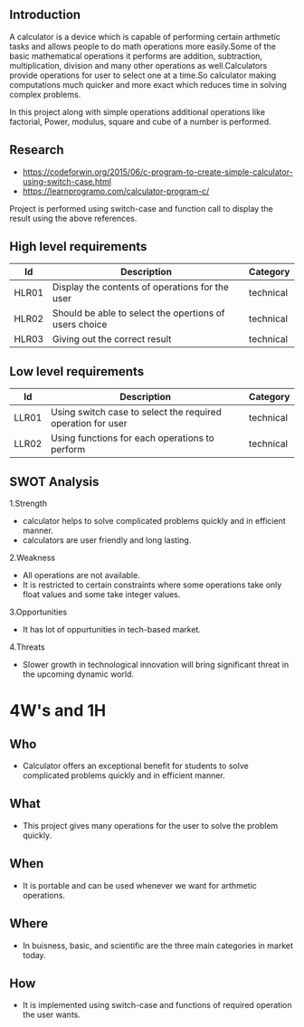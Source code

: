 ## Introduction
A calculator is a device which is capable of performing certain arthmetic tasks and allows people to do math operations more easily.Some of the basic mathematical operations it performs are addition, subtraction, multiplication, division and many other operations as well.Calculators provide operations for user to select one at a time.So calculator making computations much quicker and more exact which reduces time in solving complex problems.

In this project along with simple operations additional operations like factorial, Power, modulus, square and cube of a number is performed.

## Research
- https://codeforwin.org/2015/06/c-program-to-create-simple-calculator-using-switch-case.html
- https://learnprogramo.com/calculator-program-c/

Project is performed using switch-case and function call to display the result using the above references.

## High level requirements
| Id | Description | Category |
| ----- | ----- | ------- | 
|HLR01|Display the contents of operations for the user|technical|  
|HLR02|Should be able to select the opertions of users choice|technical|
|HLR03|Giving out the correct result|technical|

## Low level requirements
| Id | Description | Category |
| ----- | ----- | ------- | 
|LLR01|Using switch case to select the required operation for user|technical|  
|LLR02|Using functions for each operations to perform|technical|

## SWOT Analysis
1.Strength
- calculator helps to solve complicated problems quickly and in efficient manner.
- calculators are user friendly and long lasting.

2.Weakness
- All operations are not available.
- It is restricted to certain constraints where some operations take only float values and some take integer values.

3.Opportunities
- It has lot of oppurtunities in tech-based market.

4.Threats
- Slower growth in technological innovation will bring significant threat in the upcoming dynamic world.

# 4W's and 1H
## Who
- Calculator offers an exceptional benefit for students to solve complicated problems quickly and in efficient manner.
## What
- This project gives many operations for the user to solve the problem quickly.
## When
- It is portable and can be used whenever we want for arthmetic operations.
## Where
- In buisness, basic, and scientific are the three main categories in market today.
## How
- It is implemented using switch-case and functions of required operation the user wants.
